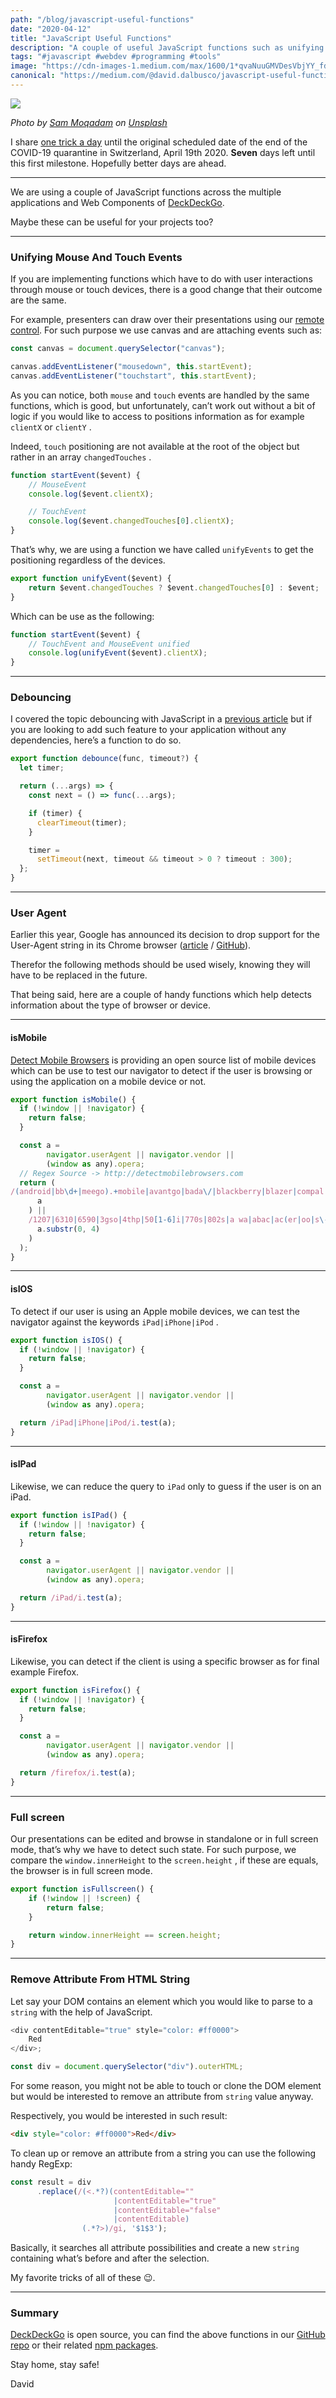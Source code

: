 ```yaml
---
path: "/blog/javascript-useful-functions"
date: "2020-04-12"
title: "JavaScript Useful Functions"
description: "A couple of useful JavaScript functions such as unifying events, debouncing or detecting mobile browsers"
tags: "#javascript #webdev #programming #tools"
image: "https://cdn-images-1.medium.com/max/1600/1*qvaNuuGMVDesVbjYY_fdoQ.png"
canonical: "https://medium.com/@david.dalbusco/javascript-useful-functions-2d9d3a9b603f"
---
```


![](https://cdn-images-1.medium.com/max/1600/1*qvaNuuGMVDesVbjYY_fdoQ.png)

_Photo by [Sam Moqadam](https://unsplash.com/@sammoqadam?utm_source=unsplash&utm_medium=referral&utm_content=creditCopyText) on [Unsplash](https://unsplash.com/s/photos/free?utm_source=unsplash&utm_medium=referral&utm_content=creditCopyText)_

I share [one trick a day](https://daviddalbusco.com/blog/how-to-call-the-service-worker-from-the-web-app-context) until the original scheduled date of the end of the COVID-19 quarantine in Switzerland, April 19th 2020. **Seven** days left until this first milestone. Hopefully better days are ahead.

---

We are using a couple of JavaScript functions across the multiple applications and Web Components of [DeckDeckGo](https://deckdeckgo.com).

Maybe these can be useful for your projects too?

---

### Unifying Mouse And Touch Events

If you are implementing functions which have to do with user interactions through mouse or touch devices, there is a good change that their outcome are the same.

For example, presenters can draw over their presentations using our [remote control](https://deckdeckgo.app). For such purpose we use canvas and are attaching events such as:

```javascript
const canvas = document.querySelector("canvas");

canvas.addEventListener("mousedown", this.startEvent);
canvas.addEventListener("touchstart", this.startEvent);
```

As you can notice, both `mouse` and `touch` events are handled by the same functions, which is good, but unfortunately, can’t work out without a bit of logic if you would like to access to positions information as for example `clientX` or `clientY` .

Indeed, `touch` positioning are not available at the root of the object but rather in an array `changedTouches` .

```javascript
function startEvent($event) {
	// MouseEvent
	console.log($event.clientX);

	// TouchEvent
	console.log($event.changedTouches[0].clientX);
}
```

That’s why, we are using a function we have called `unifyEvents` to get the positioning regardless of the devices.

```javascript
export function unifyEvent($event) {
	return $event.changedTouches ? $event.changedTouches[0] : $event;
}
```

Which can be use as the following:

```javascript
function startEvent($event) {
	// TouchEvent and MouseEvent unified
	console.log(unifyEvent($event).clientX);
}
```

---

### Debouncing

I covered the topic debouncing with JavaScript in a [previous article](https://daviddalbusco.com/blog/debounce-with-vanilla-javascript-or-rxjs) but if you are looking to add such feature to your application without any dependencies, here’s a function to do so.

```javascript
export function debounce(func, timeout?) {
  let timer;

  return (...args) => {
    const next = () => func(...args);

    if (timer) {
      clearTimeout(timer);
    }

    timer =
      setTimeout(next, timeout && timeout > 0 ? timeout : 300);
  };
}
```

---

### User Agent

Earlier this year, Google has announced its decision to drop support for the User-Agent string in its Chrome browser ([article](https://www.infoq.com/news/2020/03/chrome-phasing-user-agent/) / [GitHub](https://github.com/WICG/ua-client-hints)).

Therefor the following methods should be used wisely, knowing they will have to be replaced in the future.

That being said, here are a couple of handy functions which help detects information about the type of browser or device.

---

#### isMobile

[Detect Mobile Browsers](https://detectmobilebrowsers.com) is providing an open source list of mobile devices which can be use to test our navigator to detect if the user is browsing or using the application on a mobile device or not.

```javascript
export function isMobile() {
  if (!window || !navigator) {
    return false;
  }

  const a =
        navigator.userAgent || navigator.vendor ||
        (window as any).opera;
  // Regex Source -> http://detectmobilebrowsers.com
  return (
/(android|bb\d+|meego).+mobile|avantgo|bada\/|blackberry|blazer|compal|elaine|fennec|hiptop|iemobile|ip(hone|od|ad)|iris|kindle|lge |maemo|midp|mmp|mobile.+firefox|netfront|opera m(ob|in)i|palm( os)?|phone|p(ixi|re)\/|plucker|pocket|psp|series(4|6)0|symbian|treo|up\.(browser|link)|vodafone|wap|windows ce|xda|xiino/i.test(
      a
    ) ||
    /1207|6310|6590|3gso|4thp|50[1-6]i|770s|802s|a wa|abac|ac(er|oo|s\-)|ai(ko|rn)|al(av|ca|co)|amoi|an(ex|ny|yw)|aptu|ar(ch|go)|as(te|us)|attw|au(di|\-m|r |s )|avan|be(ck|ll|nq)|bi(lb|rd)|bl(ac|az)|br(e|v)w|bumb|bw\-(n|u)|c55\/|capi|ccwa|cdm\-|cell|chtm|cldc|cmd\-|co(mp|nd)|craw|da(it|ll|ng)|dbte|dc\-s|devi|dica|dmob|do(c|p)o|ds(12|\-d)|el(49|ai)|em(l2|ul)|er(ic|k0)|esl8|ez([4-7]0|os|wa|ze)|fetc|fly(\-|_)|g1 u|g560|gene|gf\-5|g\-mo|go(\.w|od)|gr(ad|un)|haie|hcit|hd\-(m|p|t)|hei\-|hi(pt|ta)|hp( i|ip)|hs\-c|ht(c(\-| |_|a|g|p|s|t)|tp)|hu(aw|tc)|i\-(20|go|ma)|i230|iac( |\-|\/)|ibro|idea|ig01|ikom|im1k|inno|ipaq|iris|ja(t|v)a|jbro|jemu|jigs|kddi|keji|kgt( |\/)|klon|kpt |kwc\-|kyo(c|k)|le(no|xi)|lg( g|\/(k|l|u)|50|54|\-[a-w])|libw|lynx|m1\-w|m3ga|m50\/|ma(te|ui|xo)|mc(01|21|ca)|m\-cr|me(rc|ri)|mi(o8|oa|ts)|mmef|mo(01|02|bi|de|do|t(\-| |o|v)|zz)|mt(50|p1|v )|mwbp|mywa|n10[0-2]|n20[2-3]|n30(0|2)|n50(0|2|5)|n7(0(0|1)|10)|ne((c|m)\-|on|tf|wf|wg|wt)|nok(6|i)|nzph|o2im|op(ti|wv)|oran|owg1|p800|pan(a|d|t)|pdxg|pg(13|\-([1-8]|c))|phil|pire|pl(ay|uc)|pn\-2|po(ck|rt|se)|prox|psio|pt\-g|qa\-a|qc(07|12|21|32|60|\-[2-7]|i\-)|qtek|r380|r600|raks|rim9|ro(ve|zo)|s55\/|sa(ge|ma|mm|ms|ny|va)|sc(01|h\-|oo|p\-)|sdk\/|se(c(\-|0|1)|47|mc|nd|ri)|sgh\-|shar|sie(\-|m)|sk\-0|sl(45|id)|sm(al|ar|b3|it|t5)|so(ft|ny)|sp(01|h\-|v\-|v )|sy(01|mb)|t2(18|50)|t6(00|10|18)|ta(gt|lk)|tcl\-|tdg\-|tel(i|m)|tim\-|t\-mo|to(pl|sh)|ts(70|m\-|m3|m5)|tx\-9|up(\.b|g1|si)|utst|v400|v750|veri|vi(rg|te)|vk(40|5[0-3]|\-v)|vm40|voda|vulc|vx(52|53|60|61|70|80|81|83|85|98)|w3c(\-| )|webc|whit|wi(g |nc|nw)|wmlb|wonu|x700|yas\-|your|zeto|zte\-/i.test(
      a.substr(0, 4)
    )
  );
}
```

---

#### isIOS

To detect if our user is using an Apple mobile devices, we can test the navigator against the keywords `iPad|iPhone|iPod` .

```javascript
export function isIOS() {
  if (!window || !navigator) {
    return false;
  }

  const a =
        navigator.userAgent || navigator.vendor ||
        (window as any).opera;

  return /iPad|iPhone|iPod/i.test(a);
}
```

---

#### isIPad

Likewise, we can reduce the query to `iPad` only to guess if the user is on an iPad.

```javascript
export function isIPad() {
  if (!window || !navigator) {
    return false;
  }

  const a =
        navigator.userAgent || navigator.vendor ||
        (window as any).opera;

  return /iPad/i.test(a);
}
```

---

#### isFirefox

Likewise, you can detect if the client is using a specific browser as for final example Firefox.

```javascript
export function isFirefox() {
  if (!window || !navigator) {
    return false;
  }

  const a =
        navigator.userAgent || navigator.vendor ||
        (window as any).opera;

  return /firefox/i.test(a);
}
```

---

### Full screen

Our presentations can be edited and browse in standalone or in full screen mode, that’s why we have to detect such state. For such purpose, we compare the `window.innerHeight` to the `screen.height` , if these are equals, the browser is in full screen mode.

```javascript
export function isFullscreen() {
	if (!window || !screen) {
		return false;
	}

	return window.innerHeight == screen.height;
}
```

---

### Remove Attribute From HTML String

Let say your DOM contains an element which you would like to parse to a `string` with the help of JavaScript.

```javascript
<div contentEditable="true" style="color: #ff0000">
	Red
</div>;

const div = document.querySelector("div").outerHTML;
```

For some reason, you might not be able to touch or clone the DOM element but would be interested to remove an attribute from `string` value anyway.

Respectively, you would be interested in such result:

```html
<div style="color: #ff0000">Red</div>
```

To clean up or remove an attribute from a string you can use the following handy RegExp:

```javascript
const result = div
      .replace(/(<.*?)(contentEditable=""
                       |contentEditable="true"
                       |contentEditable="false"
                       |contentEditable)
                (.*?>)/gi, '$1$3');
```

Basically, it searches all attribute possibilities and create a new `string` containing what’s before and after the selection.

My favorite tricks of all of these 😉.

---

### Summary

[DeckDeckGo](https://deckdeckgo.com) is open source, you can find the above functions in our [GitHub repo](https://github.com/deckgo/deckdeckgo/tree/master/utils) or their related [npm packages](https://www.npmjs.com/search?q=%40deckdeckgo).

Stay home, stay safe!

David
